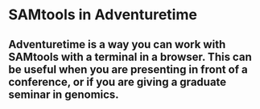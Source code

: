 # SAMtools in Adventuretime

## Adventuretime is a way you can work with SAMtools with a terminal in a browser. This can be useful when you are presenting in front of a conference, or if you are giving a graduate seminar in genomics.